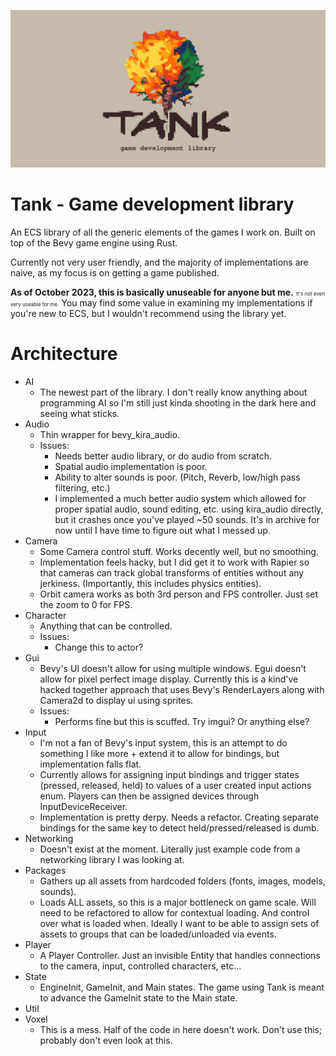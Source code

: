 ![Alt text](img/banner.png)

# Tank - Game development library
An ECS library of all the generic elements of the games I work on. Built on top of the Bevy game engine using Rust.

Currently not very user friendly, and the majority of implementations are naive, as my focus is on getting a game published.

**As of October 2023, this is basically unuseable for anyone but me.** <span style="font-size:8px">It's not even very useable for me.</span> You may find some value in examining my implementations if you're new to ECS, but I wouldn't recommend using the library yet.

# Architecture
- AI
    - The newest part of the library. I don't really know anything about programming AI so I'm still just kinda shooting in the dark here and seeing what sticks.
- Audio
    - Thin wrapper for bevy_kira_audio.
    - Issues:
        - Needs better audio library, or do audio from scratch.
        - Spatial audio implementation is poor.
        - Ability to alter sounds is poor. (Pitch, Reverb, low/high pass filtering, etc.)
        - I implemented a much better audio system which allowed for proper spatial audio, sound editing, etc. using kira_audio directly, but it crashes once you've played ~50 sounds. It's in archive for now until I have time to figure out what I messed up.
- Camera
    - Some Camera control stuff. Works decently well, but no smoothing. 
    - Implementation feels hacky, but I did get it to work with Rapier so that cameras can track global transforms of entities without any jerkiness. (Importantly, this includes physics entities).
    - Orbit camera works as both 3rd person and FPS controller. Just set the zoom to 0 for FPS.
- Character
    - Anything that can be controlled.
    - Issues:
        - Change this to actor?
- Gui
    - Bevy's UI doesn't allow for using multiple windows. Egui doesn't allow for pixel perfect image display. Currently this is a kind've hacked together approach that uses Bevy's RenderLayers along with Camera2d to display ui using sprites.
    - Issues:
        - Performs fine but this is scuffed. Try imgui? Or anything else?
- Input
    - I'm not a fan of Bevy's input system, this is an attempt to do something I like more + extend it to allow for bindings, but implementation falls flat.
    - Currently allows for assigning input bindings and trigger states (pressed, released, held) to values of a user created input actions enum. Players can then be assigned devices through InputDeviceReceiver.
    - Implementation is pretty derpy. Needs a refactor. Creating separate bindings for the same key to detect held/pressed/released is dumb.
- Networking
    - Doesn't exist at the moment. Literally just example code from a networking library I was looking at.
- Packages
    - Gathers up all assets from hardcoded folders (fonts, images, models, sounds).
    - Loads ALL assets, so this is a major bottleneck on game scale. Will need to be refactored to allow for contextual loading. And control over what is loaded when. Ideally I want to be able to assign sets of assets to groups that can be loaded/unloaded via events.
- Player
    - A Player Controller. Just an invisible Entity that handles connections to the camera, input, controlled characters, etc...
- State
    - EngineInit, GameInit, and Main states. The game using Tank is meant to advance the GameInit state to the Main state.
- Util
- Voxel
    - This is a mess. Half of the code in here doesn't work. Don't use this; probably don't even look at this.